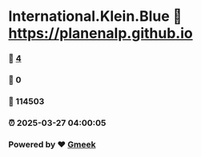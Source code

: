 # International.Klein.Blue :link: https://planenalp.github.io 
### :page_facing_up: [4](https://planenalp.github.io/tag.html) 
### :speech_balloon: 0 
### :hibiscus: 114503 
### :alarm_clock: 2025-03-27 04:00:05 
### Powered by :heart: [Gmeek](https://github.com/Meekdai/Gmeek)

